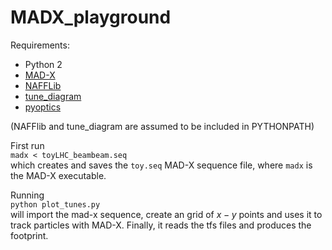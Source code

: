 # MADX_playground

Requirements:
* Python 2
* [MAD-X](http://mad.web.cern.ch/mad/)
* [NAFFLib](https://github.com/kparasch/NAFFlib)
* [tune_diagram](https://github.com/PyCOMPLETE/tune_diagram)
* [pyoptics](https://github.com/rdemaria/pyoptics)

(NAFFlib and tune_diagram are assumed to be included in PYTHONPATH)

First run  
```madx < toyLHC_beambeam.seq```  
which creates and saves the ```toy.seq``` MAD-X sequence file,
where ```madx``` is the MAD-X executable.

Running  
```python plot_tunes.py```  
will import the mad-x sequence, create an grid of $x-y$ points and uses it to track particles with MAD-X.
Finally, it reads the tfs files and produces the footprint.
